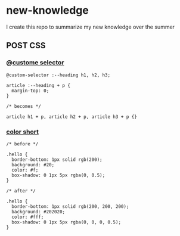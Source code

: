 # new-knowledge
I create this repo to summarize my new knowledge over the summer


## POST CSS

### @[custome selector]

```pcss
@custom-selector :--heading h1, h2, h3;

article :--heading + p {
  margin-top: 0;
}

/* becomes */

article h1 + p, article h2 + p, article h3 + p {}
```




[custome selector]: https://github.com/postcss/postcss-custom-selectors



### [color short]

```pcss
/* before */

.hello {
  border-bottom: 1px solid rgb(200);
  background: #20;
  color: #f;
  box-shadow: 0 1px 5px rgba(0, 0.5);
}

/* after */

.hello {
  border-bottom: 1px solid rgb(200, 200, 200);
  background: #202020;
  color: #fff;
  box-shadow: 0 1px 5px rgba(0, 0, 0, 0.5);
}
```

[color short]: https://github.com/andrepolischuk/postcss-color-short
